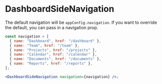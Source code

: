# DashboardSideNavigation

The default navigation will be `appConfig.navigation`. If you want to override
the default, you can pass in a navigation prop.

```jsx
const navigation = [
  { name: "Dashboard", href: "/dashboard" },
  { name: "Team", href: "/team" },
  { name: "Projects", href: "/projects" },
  { name: "Calendar", href: "/calendar" },
  { name: "Documents", href: "/documents" },
  { name: "Reports", href: "/reports" },
];

<DashboardSideNavigation navigation={navigation} />;
```
